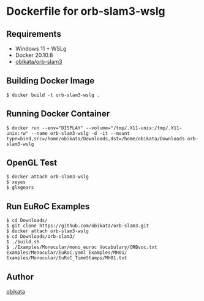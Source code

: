 Dockerfile for orb-slam3-wslg
====

## Requirements
- Windows 11 + WSLg
- Docker 20.10.8
- [obikata/orb-slam3](https://github.com/obikata/orb-slam3)

## Building Docker Image
```
$ docker build -t orb-slam3-wslg .
```

## Running Docker Container
```
$ docker run --env="DISPLAY" --volume="/tmp/.X11-unix:/tmp/.X11-unix:rw" --name orb-slam3-wslg -d -it --mount type=bind,src=/home/obikata/Downloads,dst=/home/obikata/Downloads orb-slam3-wslg
```

## OpenGL Test
```
$ docker attach orb-slam3-wslg
$ xeyes
$ glxgears
```

## Run EuRoC Examples
```
$ cd Downloads/
$ git clone https://github.com/obikata/orb-slam3.git
$ docker attach orb-slam3-wslg
$ cd Downloads/orb-slam3/
$ ./build.sh
$ ./Examples/Monocular/mono_euroc Vocabulary/ORBvoc.txt Examples/Monocular/EuRoC.yaml Examples/MH01/ Examples/Monocular/EuRoC_TimeStamps/MH01.txt
```

## Author

[obikata](https://github.com/obikata)
